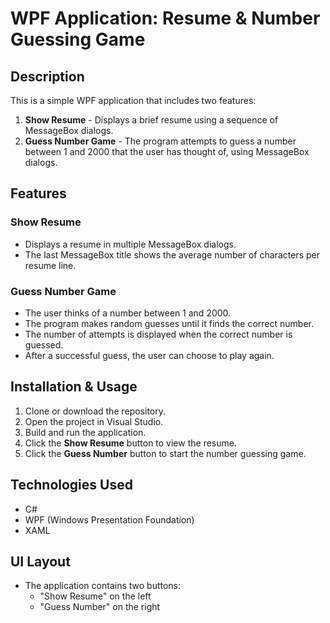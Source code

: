 # WPF Application: Resume & Number Guessing Game

## Description

This is a simple WPF application that includes two features:

1. **Show Resume** - Displays a brief resume using a sequence of MessageBox dialogs.
2. **Guess Number Game** - The program attempts to guess a number between 1 and 2000 that the user has thought of, using MessageBox dialogs.

## Features

### Show Resume

- Displays a resume in multiple MessageBox dialogs.
- The last MessageBox title shows the average number of characters per resume line.

### Guess Number Game

- The user thinks of a number between 1 and 2000.
- The program makes random guesses until it finds the correct number.
- The number of attempts is displayed when the correct number is guessed.
- After a successful guess, the user can choose to play again.

## Installation & Usage

1. Clone or download the repository.
2. Open the project in Visual Studio.
3. Build and run the application.
4. Click the **Show Resume** button to view the resume.
5. Click the **Guess Number** button to start the number guessing game.

## Technologies Used

- C#
- WPF (Windows Presentation Foundation)
- XAML

## UI Layout

- The application contains two buttons:
  - "Show Resume" on the left
  - "Guess Number" on the right
